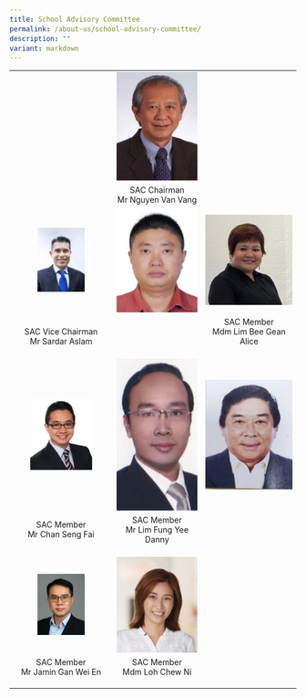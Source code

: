 ```yaml
---
title: School Advisory Committee
permalink: /about-us/school-advisory-committee/
description: ""
variant: markdown
---
```

| | | |  
|:-:|:-:|:-:|  
||<img src="/images/About%20us/School%20Advisory%20Committee/Mr%20Nguyen%20Van%20Vang.jpg">||  
||SAC Chairman  <br>Mr Nguyen Van Vang<br>||
|<img style="width:50%" src="/images/About%20us/School%20Advisory%20Committee/Sardar%20Aslam.jpg">|<img src="/images/About%20us/School%20Advisory%20Committee/Shen%20Ziqiang.jpg">|<img src="/images/About%20us/School%20Advisory%20Committee/Mdm%20Lim%20Bee%20Gean%20Alice.jpeg">|  
|SAC Vice Chairman <br>Mr Sardar Aslam<br> |<br>|SAC Member <br>Mdm Lim Bee Gean Alice<br><br>|  
|<img style="width:65%" src="/images/About%20us/School%20Advisory%20Committee/Mr%20Chan%20Seng%20Fai.jpg">|<img src="/images/About%20us/School%20Advisory%20Committee/Mr%20Lim%20Fung%20Yee%20Danny.jpg">|<img src="/images/About%20us/School%20Advisory%20Committee/Chan%20Chek%20Chee.jpg">|  
|SAC Member <br> Mr Chan Seng Fai<br><br>|SAC Member <br>Mr Lim Fung Yee Danny<br><br>|<br>|
|<img style="width:50%" src="/images/About%20us/School%20Advisory%20Committee/mr%20jamin%20gan%20wei%20en%20(committee%20member).jpeg">|<img src="/images/About%20us/School%20Advisory%20Committee/Amanda%20Loh.jpg">|
|SAC Member <br> Mr Jamin Gan Wei En<br><br>|SAC Member <br>Mdm Loh Chew Ni<br><br>|